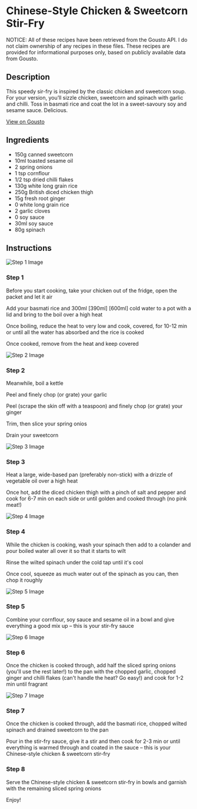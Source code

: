 # Chinese-Style Chicken & Sweetcorn Stir-Fry

NOTICE: All of these recipes have been retrieved from the Gousto API. I do not claim ownership of any recipes in these files. These recipes are provided for informational purposes only, based on publicly available data from Gousto.

## Description

This speedy sir-fry is inspired by the classic chicken and sweetcorn soup. For your version, you’ll sizzle chicken, sweetcorn and spinach with garlic and chilli. Toss in basmati rice and coat the lot in a sweet-savoury soy and sesame sauce. Delicious.

[View on Gousto](https://www.gousto.co.uk/recipes/cookbook/chinese-style-chicken-sweetcorn-stir-fry)

## Ingredients

- 150g canned sweetcorn
- 10ml toasted sesame oil
- 2 spring onions
- 1 tsp cornflour
- 1/2 tsp dried chilli flakes
- 130g white long grain rice
- 250g British diced chicken thigh
- 15g fresh root ginger
- 0 white long grain rice
- 2 garlic cloves
- 0 soy sauce
- 30ml soy sauce
- 80g spinach

## Instructions

![Step 1 Image](https://production-media.gousto.co.uk/cms/recipe-step-image/step-1-copy-5-1647946527210-x200.jpg)

### Step 1

Before you start cooking, take your chicken out of the fridge, open the packet and let it air

Add your basmati rice and 300ml <span class="text-purple">[390ml] </span><span class="text-danger">[600ml] </span>cold water to a pot with a lid and bring to the boil over a high heat

Once boiling, reduce the heat to very low and cook, covered, for 10-12 min or until all the water has absorbed and the rice is cooked

Once cooked, remove from the heat and keep covered

![Step 2 Image](https://production-media.gousto.co.uk/cms/recipe-step-image/Bite-sized-Chicken-Breast-on-board-1666611402409-x200.jpg)

### Step 2

Meanwhile, boil a kettle

Peel and finely chop (or grate) your garlic

Peel (scrape the skin off with a teaspoon) and finely chop (or grate) your ginger

Trim, then slice your spring onios

Drain your sweetcorn

![Step 3 Image](https://production-media.gousto.co.uk/cms/recipe-step-image/step-3-copy-5-1647946573487-x200.jpg)

### Step 3

Heat a large, wide-based pan (preferably non-stick) with a drizzle of vegetable oil over a high heat

Once hot, add the diced chicken thigh with a pinch of salt and pepper and cook for 6-7 min on each side or until golden and cooked through (no pink meat!)

![Step 4 Image](https://production-media.gousto.co.uk/cms/recipe-step-image/step-4-copy-5-1647946590385-x200.jpg)

### Step 4

While the chicken is cooking, wash your spinach then add to a colander and pour boiled water all over it so that it starts to wilt

Rinse the wilted spinach under the cold tap until it's cool

Once cool, squeeze as much water out of the spinach as you can, then chop it roughly

![Step 5 Image](https://production-media.gousto.co.uk/cms/recipe-step-image/step-5-copy-5-1647946610966-x200.jpg)

### Step 5

Combine your cornflour, soy sauce and sesame oil in a bowl and give everything a good mix up – this is your stir-fry sauce

![Step 6 Image](https://production-media.gousto.co.uk/cms/recipe-step-image/step-6-copy-5-1647946620994-x200.jpg)

### Step 6

Once the chicken is cooked through, add half the sliced spring onions (you'll use the rest later!) to the pan with the chopped garlic, chopped ginger and chilli flakes (can't handle the heat? Go easy!) and cook for 1-2 min until fragrant

![Step 7 Image](https://production-media.gousto.co.uk/cms/recipe-step-image/step-7-copy-5-1647946707613-x200.jpg)

### Step 7

Once the chicken is cooked through, add the basmati rice, chopped wilted spinach and drained sweetcorn to the pan

Pour in the stir-fry sauce, give it a stir and then cook for 2-3 min or until everything is warmed through and coated in the sauce – this is your Chinese-style chicken & sweetcorn stir-fry

### Step 8

Serve the Chinese-style chicken & sweetcorn stir-fry in bowls and garnish with the remaining sliced spring onions

Enjoy!

